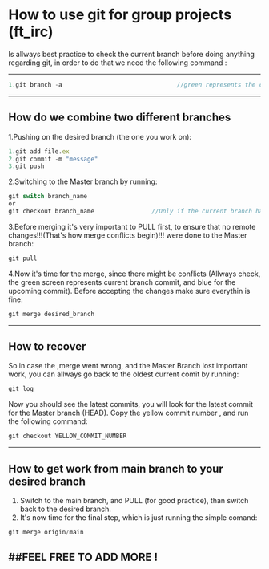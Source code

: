 
# How to use git for group projects (ft_irc)

Is allways best practice to check the current branch before doing anything regarding git, in order to do 
that we need the following command :

---
```javascript
1.git branch -a                                //green represents the current branch
```
---


How do we combine two different branches
-

1.Pushing on the desired branch (the one you work on):
```javascript
1.git add file.ex
2.git commit -m "message"
3.git push
```
2.Switching to the Master branch by running:
```javascript
git switch branch_name
or 
git checkout branch_name                //Only if the current branch has been pushed, else it delets everything
```
3.Before merging it's very important to PULL first, to ensure that no remote changes!!!(That's how merge conflicts begin)!!! were done to the Master branch:
```javascript
git pull
```
4.Now it's time for the merge, since there might be conflicts (Allways check, the green screen represents current branch commit, and blue for the upcoming commit).  Before accepting the changes make sure everythin is fine:
```javascript
git merge desired_branch
```

---
How to recover
-
So in case the ,merge went wrong, and the Master Branch lost important work, you can allways go back to the oldest current comit by running:
```javascript
git log 
```

Now you should see the latest commits, you will look for the latest commit for the Master branch (HEAD). Copy the yellow commit number , and run the following command:

```javascript
git checkout YELLOW_COMMIT_NUMBER
```

---

How to get work from main branch to your desired branch
-

1. Switch to the main branch, and PULL (for good practice), than switch back to the desired branch. 
2. It's now time for the final step, which is just running the simple comand:

```javascript
git merge origin/main                                       
```


##FEEL FREE TO ADD MORE !
---
